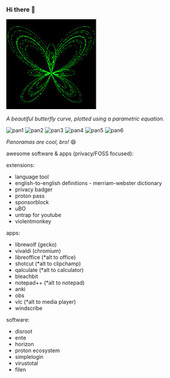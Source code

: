 ### Hi there :eyes:

![A beautiful butterfly curve](./assets/butterflycurve.jpg)

*A beautiful butterfly curve, plotted using a parametric equation.*

![pan1](./assets/panorama1.jpg)
![pan2](./assets/panorama2.jpg)
![pan3](./assets/panorama3.jpg)
![pan4](./assets/panorama4.jpg)
![pan5](./assets/panorama5.jpg)
![pan6](./assets/panorama6.jpg)

*Panoramas are cool, bro!* :smile:


awesome software & apps (privacy/FOSS focused):

extensions:
- language tool
- english-to-english definitions - merriam-webster dictionary
- privacy badger
- proton pass
- sponsorblock
- uBO
- untrap for youtube
- violentmonkey

apps:
- librewolf (gecko)
- vivaldi (chromium)
- libreoffice (*alt to office)
- shotcut (*alt to clipchamp)
- qalculate (*alt to calculator)
- bleachbit
- notepad++ (*alt to notepad)
- anki
- obs
- vlc (*alt to media player)
- windscribe

software:
- disroot
- ente
- horizon
- proton ecosystem
- simplelogin
- virustotal
- filen
